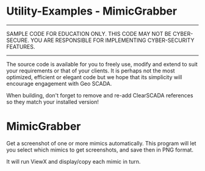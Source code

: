 # Utility-Examples - MimicGrabber


**********************************************************************
SAMPLE CODE FOR EDUCATION ONLY. THIS CODE MAY NOT BE CYBER-SECURE.
YOU ARE RESPONSIBLE FOR IMPLEMENTING CYBER-SECURITY FEATURES.
**********************************************************************

The source code is available for you to freely use, modify and extend to 
suit your requirements or that of your clients. It is perhaps not the 
most optimized, efficient or elegant code but we hope that its simplicity 
will encourage engagement with Geo SCADA.

When building, don't forget to remove and re-add ClearSCADA references so they match your installed version!

# MimicGrabber
Get a screenshot of one or more mimics automatically. This program will let you select which mimics to get screenshots, and save then in PNG format.

It will run ViewX and display/copy each mimic in turn.


